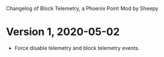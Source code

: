 Changelog of Block Telemetry, a Phoenix Point Mod by Sheepy

# Version 1, 2020-05-02

* Force disable telemetry and block telemetry events.
